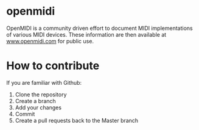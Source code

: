 # openmidi
OpenMIDI is a community driven effort to document MIDI implementations of various MIDI devices. These information are then available at www.openmidi.com for public use.

# How to contribute

If you are familiar with Github:
1. Clone the repository
2. Create a branch
3. Add your changes
4. Commit
5. Create a pull requests back to the Master branch

